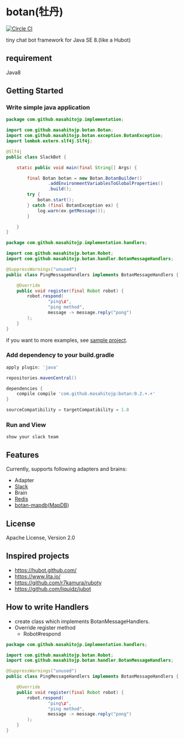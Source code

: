 # botan(牡丹)

[![Circle CI](https://circleci.com/gh/masahitojp/botan-core.svg?style=svg)](https://circleci.com/gh/masahitojp/botan-core)

tiny chat bot framework for Java SE 8.(like a Hubot)

## requirement

Java8

## Getting Started

### Write simple java application

```java
package com.github.masahitojp.implementation;

import com.github.masahitojp.botan.Botan;
import com.github.masahitojp.botan.exception.BotanException;
import lombok.extern.slf4j.Slf4j;

@Slf4j
public class SlackBot {

    static public void main(final String[] Args) {

        final Botan botan = new Botan.BotanBuilder()
                .addEnvironmentVariablesToGlobalProperties()
                .build();
        try {
            botan.start();
        } catch (final BotanException ex) {
            log.warn(ex.getMessage());
        }

    }
}
```

```java
package com.github.masahitojp.implementation.handlers;

import com.github.masahitojp.botan.Robot;
import com.github.masahitojp.botan.handler.BotanMessageHandlers;

@SuppressWarnings("unused")
public class PingMessageHandlers implements BotanMessageHandlers {

    @Override
    public void register(final Robot robot) {
        robot.respond(
                "ping\z",
                "ping method",
                message -> message.reply("pong")
        );
    }
}

```
if you want to more examples, see [sample project](https://github.com/masahitojp/botan-example).

### Add dependency to your build.gradle

```groovy
apply plugin: 'java'

repositories.mavenCentral()

dependencies {
	compile compile 'com.github.masahitojp:botan:0.2.+.+'
}

sourceCompatibility = targetCompatibility = 1.8
```

### Run and View

    show your slack team

    
## Features
Currently, supports following adapters and brains:

 * Adapter
  * [Slack](https://slack.com/)
 * Brain
  * [Redis](http://redis.io/) 
  * [botan-mapdb](https://github.com/masahitojp/botan-mapdb)([MapDB](http://www.mapdb.org/))
   
## License

Apache License, Version 2.0

## Inspired projects

* https://hubot.github.com/
* https://www.lita.io/
* https://github.com/r7kamura/ruboty
* https://github.com/liquidz/jubot

## How to write Handlers

* create class which implements BotanMessageHandlers.
* Override register method
  * Robot#respond
  
```java
package com.github.masahitojp.implementation.handlers;

import com.github.masahitojp.botan.Robot;
import com.github.masahitojp.botan.handler.BotanMessageHandlers;

@SuppressWarnings("unused")
public class PingMessageHandlers implements BotanMessageHandlers {

    @Override
    public void register(final Robot robot) {
        robot.respond(
                "ping\z",
                "ping method",
                message -> message.reply("pong")
        );
    }
}

```